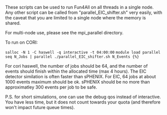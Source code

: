 These scripts can be used to run Fun4All on all threads in a single node. Any other script can be called from "parallel_EIC_shifter.sh" very easily, with the caveat that you are limited to a single node where the memory is shared.

For multi-node use, please see the mpi_parallel directory.

To run on CORI:

`salloc -N 1 -C haswell -q interactive -t 04:00:00`
`module load parallel`
`seq N_Jobs | parallel ./parallel_EIC_shifter.sh N_Events {%}`

For cori haswell, the number of jobs should be 64, and the number of events should finish within the allocated time (max 4 hours). The EIC detector similation is often faster than sPHENIX. For EIC, 64 jobs at about 1000 events maximum should be ok. sPHENIX should be no more than approximatley 300 events per job to be safe.

P.S. for short simulations, one can use the debug qos instead of interactive. You have less time, but it does not count towards your quota (and therefore won't impact future queue times).